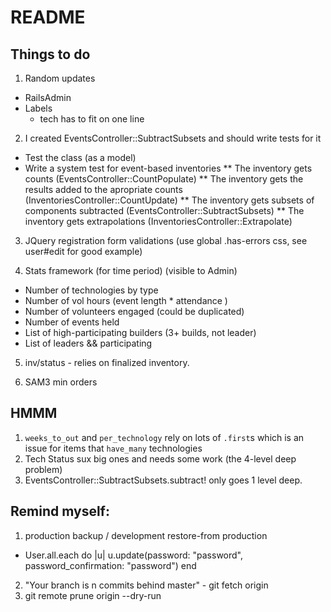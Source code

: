 # README

## Things to do
1. Random updates
* RailsAdmin
* Labels
  - tech has to fit on one line

2. I created EventsController::SubtractSubsets and should write tests for it
  * Test the class (as a model)
  * Write a system test for event-based inventories
  ** The inventory gets counts (EventsController::CountPopulate)
  ** The inventory gets the results added to the apropriate counts (InventoriesController::CountUpdate)
  ** The inventory gets subsets of components subtracted (EventsController::SubtractSubsets)
  ** The inventory gets extrapolations (InventoriesController::Extrapolate)

3. JQuery registration form validations (use global .has-errors css, see user#edit for good example)

9. Stats framework (for time period) (visible to Admin)
  - Number of technologies by type
  - Number of vol hours (event length * attendance )
  - Number of volunteers engaged (could be duplicated)
  - Number of events held
  - List of high-participating builders (3+ builds, not leader)
  - List of leaders && participating

5. inv/status - relies on finalized inventory.

8. SAM3 min orders

## HMMM
1. `weeks_to_out` and `per_technology` rely on lots of `.first`s which is an issue for items that `have_many` technologies
2. Tech Status sux big ones and needs some work (the 4-level deep problem)
3. EventsController::SubtractSubsets.subtract! only goes 1 level deep.

## Remind myself:
1. production backup / development restore-from production
  - User.all.each do |u| u.update(password: "password", password_confirmation: "password") end
2. "Your branch is n commits behind master" - git fetch origin
3. git remote prune origin --dry-run